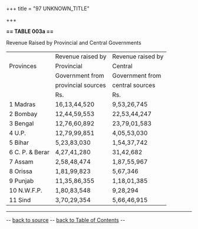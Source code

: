 +++
title = "97 UNKNOWN_TITLE"

+++


  
**== TABLE 003a ==**

Revenue Raised by Provincial and Central Governments

  

|                  |                     |                    |
|------------------|---------------------|--------------------|
|                 | Revenue raised by  | Revenue raised by |
| Provinces       | Provincial         | Central           |
|                 | Government from    | Government from   |
|                 | provincial sources | central sources   |
|                 | Rs.                | Rs.               |
| 1 Madras        | 16,13,44,520       | 9,53,26,745       |
| 2 Bombay        | 12,44,59,553       | 22,53,44,247      |
| 3 Bengal        | 12,76,60,892       | 23,79,01,583      |
| 4 U.P.          | 12,79,99,851       | 4,05,53,030       |
| 5 Bihar         | 5,23,83,030        | 1,54,37,742       |
| 6 C. P. & Berar | 4,27,41,280        | 31,42,682         |
| 7 Assam         | 2,58,48,474        | 1,87,55,967       |
| 8 Orissa        | 1,81,99,823        | 5,67,346          |
| 9 Punjab        | 11,35,86,355       | 1,18,01,385       |
| 10 N.W.F.P.     | 1,80,83,548        | 9,28,294          |
| 11 Sind         | 3,70,29,354        | 5,66,46,915       |

------------------------------------------------------------------------

-- [back to source](../003intro.html#003a) -- [back to Table of
Contents](../index.html#contents) --
